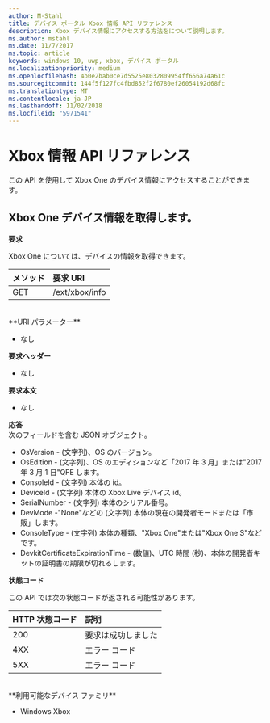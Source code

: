 ```yaml
---
author: M-Stahl
title: デバイス ポータル Xbox 情報 API リファレンス
description: Xbox デバイス情報にアクセスする方法をについて説明します。
ms.author: mstahl
ms.date: 11/7/2017
ms.topic: article
keywords: windows 10, uwp, xbox, デバイス ポータル
ms.localizationpriority: medium
ms.openlocfilehash: 4b0e2bab0ce7d5525e8032809954ff656a74a61c
ms.sourcegitcommit: 144f5f127fc4fbd852f2f6780ef26054192d68fc
ms.translationtype: MT
ms.contentlocale: ja-JP
ms.lasthandoff: 11/02/2018
ms.locfileid: "5971541"
---
```

# <a name="xbox-info-api-reference"></a>Xbox 情報 API リファレンス   
この API を使用して Xbox One のデバイス情報にアクセスすることができます。

## <a name="get-xbox-one-device-information"></a>Xbox One デバイス情報を取得します。

**要求**

Xbox One については、デバイスの情報を取得できます。

メソッド      | 要求 URI
:------     | :-----
GET | /ext/xbox/info
<br />
**URI パラメーター**

- なし

**要求ヘッダー**

- なし

**要求本文**

- なし

**応答**   
次のフィールドを含む JSON オブジェクト。

* OsVersion - (文字列)、OS のバージョン。
* OsEdition - (文字列)、OS のエディションなど「2017 年 3 月」または"2017 年 3 月 1 日"QFE します。
* ConsoleId - (文字列) 本体の id。
* DeviceId - (文字列) 本体の Xbox Live デバイス id。
* SerialNumber - (文字列) 本体のシリアル番号。
* DevMode -"None"などの (文字列) 本体の現在の開発者モードまたは「市販」します。
* ConsoleType - (文字列) 本体の種類、"Xbox One"または"Xbox One S"などです。
* DevkitCertificateExpirationTime - (数値)、UTC 時間 (秒)、本体の開発者キットの証明書の期限が切れるします。

**状態コード**

この API では次の状態コードが返される可能性があります。

HTTP 状態コード      | 説明
:------     | :-----
200 | 要求は成功しました
4XX | エラー コード
5XX | エラー コード

<br />
**利用可能なデバイス ファミリ**

* Windows Xbox